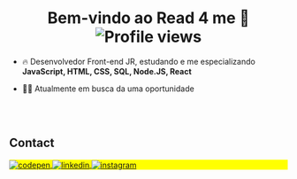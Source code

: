 <h1 align="center">Bem-vindo ao Read 4 me 👋 <img src="https://komarev.com/ghpvc/?username=maykbrito&color=yellow" alt="Profile views" /></h1>

- 🔥 Desenvolvedor Front-end JR, estudando e me especializando **JavaScript, HTML, CSS, SQL, Node.JS, React**

- 👨‍💻 Atualmente em busca da uma oportunidade

<br><br>

## Contact

<p align="left" style="background:yellow">
<a href="https://codepen.io/Erick-Willian" target="_blank">
  <img align="center" src="https://img.shields.io/badge/-ErickWilliam-05122A?style=flat&logo=codepen" alt="codepen"/>
</a>
<a href="https://www.linkedin.com/in/erick-william-16ab4a238/" target="_blank">
  <img align="center" src="https://img.shields.io/badge/-ErickWilliam-05122A?style=flat&logo=linkedin" alt="linkedin"/>
</a>
<a href="https://www.instagram.com/erickwillian49/" target="_blank">
 <img align="center" src="https://img.shields.io/badge/-ErickWilliam-05122A?style=flat&logo=instagram" alt="instagram"/>
</a>
</p>
